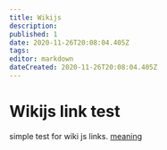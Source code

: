 ```yaml
---
title: Wikijs
description: 
published: 1
date: 2020-11-26T20:08:04.405Z
tags: 
editor: markdown
dateCreated: 2020-11-26T20:08:04.405Z
---
```


# Wikijs link test
simple test for wiki js links.
[meaning](/database/meaning)